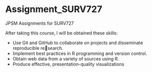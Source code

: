 # Assignment_SURV727
JPSM
Assignments for SURV727 

After taking this course, I will be obtained these skills:
* Use Git and GitHub to collaborate on projects and disseminate reproducible research.
* Implement best practices in R programming and version control.
* Obtain web data from a variety of sources using R.
* Produce effective, presentation-quality visualizations
